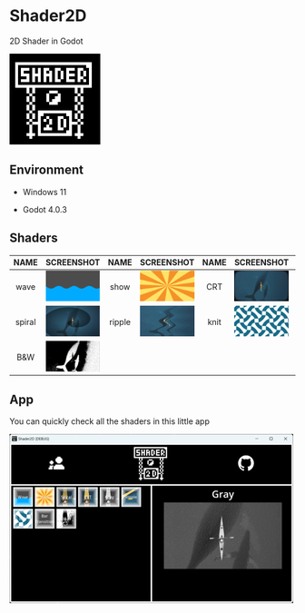 # Shader2D

2D Shader in Godot

 ![logo](.screenshots/logo.png)



## Environment

- Windows 11

- Godot 4.0.3



## Shaders

| NAME   | SCREENSHOT                       | NAME          | SCREENSHOT                              | NAME | SCREENSHOT                    | NAME | SCREENSHOT                     |
|:------:| -------------------------------- |:------:|:---------------------------------------:|:----:|:-----------------------------:|:----:|:------------------------------:|
| wave   | ![wave](.screenshots/wave.png)   | show   | ![wave](.screenshots/show.png)          | CRT  | ![wave](.screenshots/CRT.png) | gray | ![wave](.screenshots/gray.png) |
| spiral | ![wave](.screenshots/spiral.png) | ripple | ![wave](.screenshots/ripple.png) | knit | ![knit](.screenshots/knit.png) | bar transition | ![knit](.screenshots/bar_transition.png) |
| B&W | ![wave](.screenshots/B&W.png) |        |                                         |      |                               |      |                                |



## App

You can quickly check all the shaders in this little app

 ![app](.screenshots/app.png)
